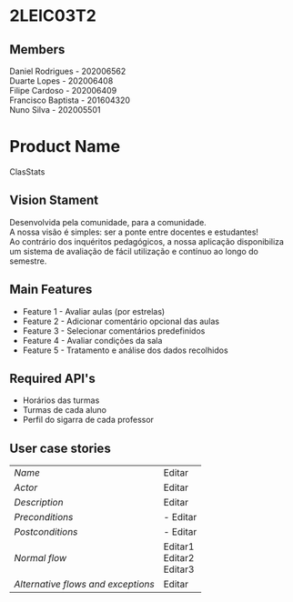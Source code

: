 # 2LEIC03T2

## Members

Daniel Rodrigues - 202006562 <br>
Duarte Lopes - 202006408 <br>
Filipe Cardoso - 202006409 <br>
Francisco Baptista - 201604320 <br>
Nuno Silva - 202005501 <br>

# Product Name
ClasStats

## Vision Stament
Desenvolvida pela comunidade, para a comunidade. <br>
A nossa visão é simples: ser a ponte entre docentes e estudantes! <br>
Ao contrário dos inquéritos pedagógicos, a nossa aplicação disponibiliza um sistema de avaliação de fácil utilização e contínuo ao longo do semestre.

## Main Features
 - Feature 1 - Avaliar aulas (por estrelas)
 - Feature 2 - Adicionar comentário opcional das aulas
 - Feature 3 - Selecionar comentários predefinidos
 - Feature 4 - Avaliar condições da sala
 - Feature 5 - Tratamento e análise dos dados recolhidos


## Required API's
- Horários das turmas
- Turmas de cada aluno
- Perfil do sigarra de cada professor

## User case stories
|||
| --- | --- |
| *Name* | Editar |
| *Actor* |  Editar | 
| *Description* | Editar |
| *Preconditions* | - Editar |
| *Postconditions* | - Editar |
| *Normal flow* | Editar1 <br> Editar2 <br>Editar3 |
| *Alternative flows and exceptions* | Editar |
